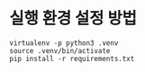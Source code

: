 실행 환경 설정 방법
===================
````
virtualenv -p python3 .venv
source .venv/bin/activate
pip install -r requirements.txt
````